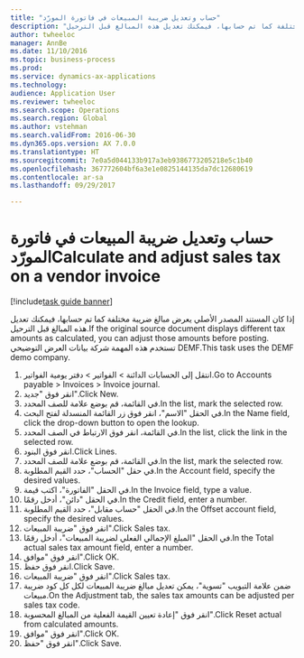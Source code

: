 ```yaml
--- 
title: "حساب وتعديل ضريبة المبيعات في فاتورة المورّد"
description: "إذا كان المستند المصدر الأصلي يعرض مبالغ ضريبة مختلفة كما تم حسابها، فيمكنك تعديل هذه المبالغ قبل الترحيل."
author: twheeloc
manager: AnnBe
ms.date: 11/10/2016
ms.topic: business-process
ms.prod: 
ms.service: dynamics-ax-applications
ms.technology: 
audience: Application User
ms.reviewer: twheeloc
ms.search.scope: Operations
ms.search.region: Global
ms.author: vstehman
ms.search.validFrom: 2016-06-30
ms.dyn365.ops.version: AX 7.0.0
ms.translationtype: HT
ms.sourcegitcommit: 7e0a5d044133b917a3eb9386773205218e5c1b40
ms.openlocfilehash: 367772604bf6a3e1e0825144135da7dc12680619
ms.contentlocale: ar-sa
ms.lasthandoff: 09/29/2017

---
```

# <a name="calculate-and-adjust-sales-tax-on-a-vendor-invoice"></a><span data-ttu-id="c42ca-103">حساب وتعديل ضريبة المبيعات في فاتورة المورّد</span><span class="sxs-lookup"><span data-stu-id="c42ca-103">Calculate and adjust sales tax on a vendor invoice</span></span>

[!include[task guide banner](../../includes/task-guide-banner.md)]

<span data-ttu-id="c42ca-104">إذا كان المستند المصدر الأصلي يعرض مبالغ ضريبة مختلفة كما تم حسابها، فيمكنك تعديل هذه المبالغ قبل الترحيل.</span><span class="sxs-lookup"><span data-stu-id="c42ca-104">If the original source document displays different tax amounts as calculated, you can adjust those amounts before posting.</span></span> <span data-ttu-id="c42ca-105">تستخدم هذه المهمة شركة بيانات العرض التوضيحي DEMF.</span><span class="sxs-lookup"><span data-stu-id="c42ca-105">This task uses the DEMF demo company.</span></span>

1. <span data-ttu-id="c42ca-106">انتقل إلى الحسابات الدائنة > الفواتير > دفتر يومية الفواتير‬.</span><span class="sxs-lookup"><span data-stu-id="c42ca-106">Go to Accounts payable > Invoices > Invoice journal.</span></span>
2. <span data-ttu-id="c42ca-107">انقر فوق "جديد".</span><span class="sxs-lookup"><span data-stu-id="c42ca-107">Click New.</span></span>
3. <span data-ttu-id="c42ca-108">في القائمة، قم بوضع علامة للصف المحدد.</span><span class="sxs-lookup"><span data-stu-id="c42ca-108">In the list, mark the selected row.</span></span>
4. <span data-ttu-id="c42ca-109">في الحقل "الاسم"، انقر فوق زر القائمة المنسدلة لفتح البحث.</span><span class="sxs-lookup"><span data-stu-id="c42ca-109">In the Name field, click the drop-down button to open the lookup.</span></span>
5. <span data-ttu-id="c42ca-110">في القائمة، انقر فوق الارتباط في الصف المحدد.</span><span class="sxs-lookup"><span data-stu-id="c42ca-110">In the list, click the link in the selected row.</span></span>
6. <span data-ttu-id="c42ca-111">انقر فوق البنود.</span><span class="sxs-lookup"><span data-stu-id="c42ca-111">Click Lines.</span></span>
7. <span data-ttu-id="c42ca-112">في القائمة، قم بوضع علامة للصف المحدد.</span><span class="sxs-lookup"><span data-stu-id="c42ca-112">In the list, mark the selected row.</span></span>
8. <span data-ttu-id="c42ca-113">في حقل "الحساب"، حدد القيم المطلوبة.</span><span class="sxs-lookup"><span data-stu-id="c42ca-113">In the Account field, specify the desired values.</span></span>
9. <span data-ttu-id="c42ca-114">في الحقل "الفاتورة"، اكتب قيمة.</span><span class="sxs-lookup"><span data-stu-id="c42ca-114">In the Invoice field, type a value.</span></span>
10. <span data-ttu-id="c42ca-115">في الحقل "دائن"، أدخل رقمًا.</span><span class="sxs-lookup"><span data-stu-id="c42ca-115">In the Credit field, enter a number.</span></span>
11. <span data-ttu-id="c42ca-116">في الحقل "حساب مقابل"، حدد القيم المطلوبة.</span><span class="sxs-lookup"><span data-stu-id="c42ca-116">In the Offset account field, specify the desired values.</span></span>
12. <span data-ttu-id="c42ca-117">انقر فوق "ضريبة المبيعات".</span><span class="sxs-lookup"><span data-stu-id="c42ca-117">Click Sales tax.</span></span>
13. <span data-ttu-id="c42ca-118">في الحقل "المبلغ الإجمالي الفعلي لضريبة المبيعات‬"، أدخل رقمًا.</span><span class="sxs-lookup"><span data-stu-id="c42ca-118">In the Total actual sales tax amount field, enter a number.</span></span>
14. <span data-ttu-id="c42ca-119">انقر فوق "موافق".</span><span class="sxs-lookup"><span data-stu-id="c42ca-119">Click OK.</span></span>
15. <span data-ttu-id="c42ca-120">انقر فوق حفظ.</span><span class="sxs-lookup"><span data-stu-id="c42ca-120">Click Save.</span></span>
16. <span data-ttu-id="c42ca-121">انقر فوق "ضريبة المبيعات".</span><span class="sxs-lookup"><span data-stu-id="c42ca-121">Click Sales tax.</span></span>
17. <span data-ttu-id="c42ca-122">ضمن علامة التبويب "تسوية"، يمكن تعديل مبالغ ضريبة المبيعات لكل كل كود ضريبة مبيعات.</span><span class="sxs-lookup"><span data-stu-id="c42ca-122">On the Adjustment tab, the sales tax amounts can be adjusted per sales tax code.</span></span>
18. <span data-ttu-id="c42ca-123">انقر فوق "إعادة تعيين القيمة الفعلية من المبالغ المحسوبة‬".</span><span class="sxs-lookup"><span data-stu-id="c42ca-123">Click Reset actual from calculated amounts.</span></span>
19. <span data-ttu-id="c42ca-124">انقر فوق "موافق".</span><span class="sxs-lookup"><span data-stu-id="c42ca-124">Click OK.</span></span>
20. <span data-ttu-id="c42ca-125">انقر فوق "حفظ".</span><span class="sxs-lookup"><span data-stu-id="c42ca-125">Click Save.</span></span>


